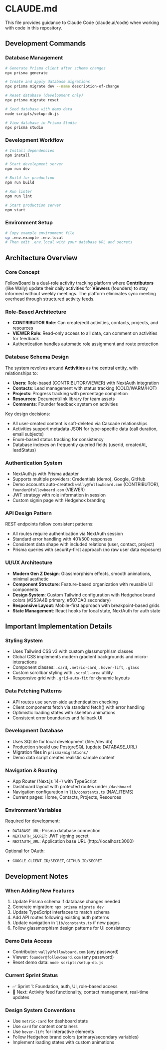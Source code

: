 # CLAUDE.md

This file provides guidance to Claude Code (claude.ai/code) when working with code in this repository.

## Development Commands

### Database Management
```bash
# Generate Prisma client after schema changes
npx prisma generate

# Create and apply database migrations
npx prisma migrate dev --name description-of-change

# Reset database (development only)
npx prisma migrate reset

# Seed database with demo data
node scripts/setup-db.js

# View database in Prisma Studio
npx prisma studio
```

### Development Workflow
```bash
# Install dependencies
npm install

# Start development server
npm run dev

# Build for production
npm run build

# Run linter
npm run lint

# Start production server
npm start
```

### Environment Setup
```bash
# Copy example environment file
cp .env.example .env.local
# Then edit .env.local with your database URL and secrets
```

## Architecture Overview

### Core Concept
FollowBoard is a dual-role activity tracking platform where **Contributors** (like Wally) update their daily activities for **Viewers** (founders) to stay informed without weekly meetings. The platform eliminates sync meeting overhead through structured activity feeds.

### Role-Based Architecture
- **CONTRIBUTOR Role**: Can create/edit activities, contacts, projects, and resources
- **VIEWER Role**: Read-only access to all data, can comment on activities for feedback
- Authentication handles automatic role assignment and route protection

### Database Schema Design
The system revolves around **Activities** as the central entity, with relationships to:
- **Users**: Role-based (CONTRIBUTOR/VIEWER) with NextAuth integration  
- **Contacts**: Lead management with status tracking (COLD/WARM/HOT)
- **Projects**: Progress tracking with percentage completion
- **Resources**: Document/link library for team assets
- **Comments**: Founder feedback system on activities

Key design decisions:
- All user-created content is soft-deleted via Cascade relationships
- Activities support metadata JSON for type-specific data (call duration, email subjects)
- Enum-based status tracking for consistency
- Database indexes on frequently queried fields (userId, createdAt, leadStatus)

### Authentication System
- NextAuth.js with Prisma adapter
- Supports multiple providers: Credentials (demo), Google, GitHub
- Demo accounts auto-created: `wally@followboard.com` (CONTRIBUTOR), `founder@followboard.com` (VIEWER)
- JWT strategy with role information in session
- Custom signin page with Hedgehox branding

### API Design Pattern
REST endpoints follow consistent patterns:
- All routes require authentication via NextAuth session
- Standard error handling with 401/500 responses
- Consistent data shape with included relations (user, contact, project)
- Prisma queries with security-first approach (no raw user data exposure)

### UI/UX Architecture
- **Modern Gen Z Design**: Glassmorphism effects, smooth animations, minimal aesthetic
- **Component Structure**: Feature-based organization with reusable UI components
- **Design System**: Custom Tailwind configuration with Hedgehox brand colors (#253A4B primary, #507DA0 secondary)
- **Responsive Layout**: Mobile-first approach with breakpoint-based grids
- **State Management**: React hooks for local state, NextAuth for auth state

## Important Implementation Details

### Styling System
- Uses Tailwind CSS v3 with custom glassmorphism classes
- Global CSS implements modern gradient backgrounds and micro-interactions
- Component classes: `.card`, `.metric-card`, `.hover-lift`, `.glass`
- Custom scrollbar styling with `.scroll-area` utility
- Responsive grid with `.grid-auto-fit` for dynamic layouts

### Data Fetching Patterns
- API routes use server-side authentication checking
- Client components fetch via standard fetch() with error handling
- Optimistic loading states with skeleton animations
- Consistent error boundaries and fallback UI

### Development Database
- Uses SQLite for local development (file:./dev.db)
- Production should use PostgreSQL (update DATABASE_URL)
- Migration files in `prisma/migrations/`
- Demo data script creates realistic sample content

### Navigation & Routing
- App Router (Next.js 14+) with TypeScript
- Dashboard layout with protected routes under `/dashboard`
- Navigation configuration in `lib/constants.ts` (NAV_ITEMS)
- Current pages: Home, Contacts, Projects, Resources

### Environment Variables
Required for development:
- `DATABASE_URL`: Prisma database connection
- `NEXTAUTH_SECRET`: JWT signing secret
- `NEXTAUTH_URL`: Application base URL (http://localhost:3000)

Optional for OAuth:
- `GOOGLE_CLIENT_ID/SECRET`, `GITHUB_ID/SECRET`

## Development Notes

### When Adding New Features
1. Update Prisma schema if database changes needed
2. Generate migration: `npx prisma migrate dev`
3. Update TypeScript interfaces to match schema
4. Add API routes following existing auth patterns
5. Update navigation in `lib/constants.ts` if new pages
6. Follow glassmorphism design patterns for UI consistency

### Demo Data Access
- Contributor: `wally@followboard.com` (any password)
- Viewer: `founder@followboard.com` (any password)  
- Reset demo data: `node scripts/setup-db.js`

### Current Sprint Status
- ✅ Sprint 1: Foundation, auth, UI, role-based access
- 🎯 Next: Activity feed functionality, contact management, real-time updates

### Design System Conventions
- Use `metric-card` for dashboard stats
- Use `card` for content containers  
- Use `hover-lift` for interactive elements
- Follow Hedgehox brand colors (primary/secondary variables)
- Implement loading states with custom animations